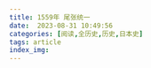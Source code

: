 ```yaml
---
title: 1559年 尾张统一
date:  2023-08-31 10:49:56
categories: [阅读,全历史,历史,日本史]
tags: article
index_img: 
---
```


